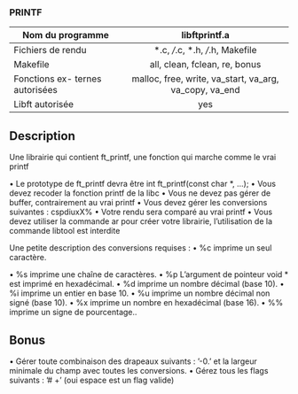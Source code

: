 ### PRINTF

| Nom du programme                  | libftprintf.a                                          |
| ----------------------------------| :----------------------------------------------------: |
| Fichiers de rendu                 | *.c, */*.c, *.h, */*.h, Makefile                       |
| Makefile                          | all, clean, fclean, re, bonus                          |
| Fonctions ex- ternes autorisées   | malloc, free, write, va_start, va_arg, va_copy, va_end |
| Libft autorisée                   | yes                                                    |

## Description

Une librairie qui contient ft_printf, une fonction qui marche comme le vrai printf

• Le prototype de ft_printf devra être int ft_printf(const char *, ...);
• Vous devez recoder la fonction printf de la libc
• Vous ne devez pas gérer de buffer, contrairement au vrai printf
• Vous devez gérer les conversions suivantes : cspdiuxX%
• Votre rendu sera comparé au vrai printf
• Vous devez utiliser la commande ar pour créer votre librairie, l’utilisation de la commande libtool est interdite

Une petite description des conversions requises : • %c imprime un seul caractère.

• %s imprime une chaîne de caractères.
• %p L’argument de pointeur void * est imprimé en hexadécimal. • %d imprime un nombre décimal (base 10).
• %i imprime un entier en base 10.
• %u imprime un nombre décimal non signé (base 10).
• %x imprime un nombre en hexadécimal (base 16).
• %% imprime un signe de pourcentage..

## Bonus 

• Gérer toute combinaison des drapeaux suivants : ’-0.’ et la largeur minimale du champ avec toutes les conversions.
• Gérez tous les flags suivants : ’# +’ (oui espace est un flag valide)